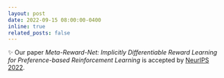 ```yaml
---
layout: post
date: 2022-09-15 08:00:00-0400
inline: true
related_posts: false
---
```


:sparkles: Our paper <i>Meta-Reward-Net: Implicitly Differentiable Reward Learning for Preference-based Reinforcement Learning</i> is accepted by <a href="https://neurips.cc/Conferences/2022">NeurIPS 2022</a>.
